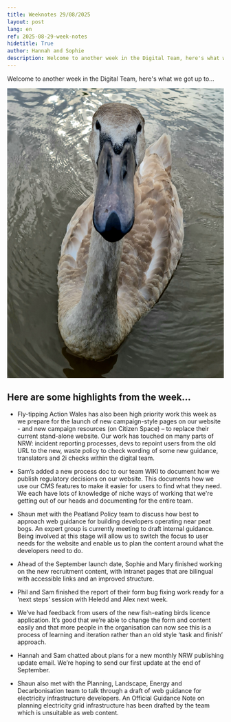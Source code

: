 ```yaml
---
title: Weeknotes 29/08/2025
layout: post
lang: en
ref: 2025-08-29-week-notes
hidetitle: True
author: Hannah and Sophie
description: Welcome to another week in the Digital Team, here's what we got up to...   
---
```


Welcome to another week in the Digital Team, here's what we got up to...  

![photo of a cygnet on the lake](https://github.com/nrw-digital/week-notes/blob/e27e68b52660fa1177073e3b5f7042f29f6c0957/images/Cygnet.jpg?raw=true)

## Here are some highlights from the week...

+ Fly-tipping Action Wales has also been high priority work this week as we prepare for the launch of new campaign-style pages on our website - and new campaign resources (on Citizen Space) – to replace their current stand-alone website.  Our work has touched on many parts of NRW: incident reporting processes, devs to repoint users from the old URL to the new, waste policy to check wording of some new guidance, translators and 2i checks within the digital team.  

+ Sam’s added a new process doc to our team WIKI to document how we publish regulatory decisions on our website. This documents how we use our CMS features to make it easier for users to find what they need. We each have lots of knowledge of niche ways of working that we're getting out of our heads and documenting for the entire team.   

+ Shaun met with the Peatland Policy team to discuss how best to approach web guidance for building developers operating near peat bogs. An expert group is currently meeting to draft internal guidance. Being involved at this stage will allow us to switch the focus to user needs for the website and enable us to plan the content around what the developers need to do. 

+ Ahead of the September launch date, Sophie and Mary finished working on the new recruitment content, with Intranet pages that are bilingual with accessible links and an improved structure.  

+ Phil and Sam finished the report of their form bug fixing work ready for a ‘next steps’ session with Heledd and Alex next week.  

+ We’ve had feedback from users of the new fish-eating birds licence application. It’s good that we’re able to change the form and content easily and that more people in the organisation can now see this is a process of learning and iteration rather than an old style ‘task and finish’ approach.   

+ Hannah and Sam chatted about plans for a new monthly NRW publishing update email. We’re hoping to send our first update at the end of September.  

+ Shaun also met with the Planning, Landscape, Energy and Decarbonisation team to talk through a draft of web guidance for electricity infrastructure developers. An Official Guidance Note on planning electricity grid infrastructure has been drafted by the team which is unsuitable as web content.  
